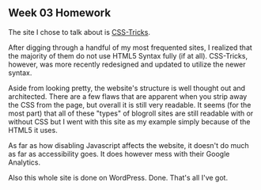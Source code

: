 ## Week 03 Homework

The site I chose to talk about is [CSS-Tricks](http://css-tricks.com/).

After digging through a handful of my most frequented sites, I realized that the majority of them do not use HTML5 Syntax fully (if at all). CSS-Tricks, however, was more recently redesigned and updated to utilize the newer syntax. 

Aside from looking pretty, the website's structure is well thought out and architected. There are a few flaws that are apparent when you strip away the CSS from the page, but overall it is still very readable. It seems (for the most part) that all of these "types" of blogroll sites are still readable with or without CSS but I went with this site as my example simply because of the HTML5 it uses. 

As far as how disabling Javascript affects the website, it doesn't do much as far as accessibility goes. It does however mess with their Google Analytics.

Also this whole site is done on WordPress. Done. That's all I've got.